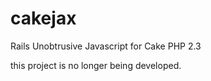 cakejax
=======

Rails Unobtrusive Javascript for Cake PHP 2.3

this project is no longer being developed.
